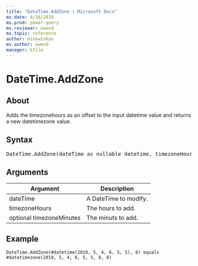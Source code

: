 ```yaml
---
title: "DateTime.AddZone | Microsoft Docs"
ms.date: 4/16/2018
ms.prod: power-query
ms.reviewer: owend
ms.topic: reference
author: minewiskan
ms.author: owend
manager: kfile
---
```

# DateTime.AddZone

  
## About  
Adds the timezonehours as an offset to the input datetime value and returns a new datetimezone value.  
  
## Syntax

<pre>
DateTime.AddZone(dateTime as nullable datetime, timezoneHours as number, optional timezoneMinutes as nullable number) as nullable datetimezone  
</pre>
  
## Arguments  
  
|Argument|Description|  
|------------|---------------|  
|dateTime|A DateTime to modify.|  
|timezoneHours|The hours to add.|  
|optional timezoneMinutes|The minuts to add.|  
  
## Example  
  
```powerquery-m
DateTime.AddZone(#datetime(2010, 5, 4, 6, 5, 5), 8) equals #datetimezone(2010, 5, 4, 6, 5, 5, 8, 0)  
```  
